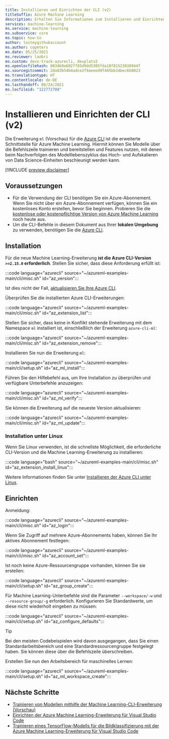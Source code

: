 ```yaml
---
title: Installieren und Einrichten der CLI (v2)
titleSuffix: Azure Machine Learning
description: Erhalten Sie Informationen zum Installieren und Einrichten der Azure CLI-Erweiterung für Machine Learning.
services: machine-learning
ms.service: machine-learning
ms.subservice: core
ms.topic: how-to
author: lostmygithubaccount
ms.author: copeters
ms.date: 05/25/2021
ms.reviewer: laobri
ms.custom: devx-track-azurecli, devplatv2
ms.openlocfilehash: 8034b9e6027f85d9dd5385fda18f81523830944f
ms.sourcegitcommit: 2da83b54b4adce2f9aeeed9f485bb3dbec6b8023
ms.translationtype: HT
ms.contentlocale: de-DE
ms.lasthandoff: 08/24/2021
ms.locfileid: "122772708"
---
```

# <a name="install-and-set-up-the-cli-v2"></a>Installieren und Einrichten der CLI (v2)

Die Erweiterung `ml` (Vorschau) für die [Azure CLI](/cli/azure/) ist die erweiterte Schnittstelle für Azure Machine Learning. Hiermit können Sie Modelle über die Befehlszeile trainieren und bereitstellen und Features nutzen, mit denen beim Nachverfolgen des Modelllebenszyklus das Hoch- und Aufskalieren von Data Science-Einheiten beschleunigt werden kann.

[!INCLUDE [preview disclaimer](../../includes/machine-learning-preview-generic-disclaimer.md)]

## <a name="prerequisites"></a>Voraussetzungen

- Für die Verwendung der CLI benötigen Sie ein Azure-Abonnement. Wenn Sie nicht über ein Azure-Abonnement verfügen, können Sie ein kostenloses Konto erstellen, bevor Sie beginnen. Probieren Sie die [kostenlose oder kostenpflichtige Version von Azure Machine Learning](https://azure.microsoft.com/free/) noch heute aus.
- Um die CLI-Befehle in diesem Dokument aus Ihrer **lokalen Umgebung** zu verwenden, benötigen Sie die [Azure CLI](/cli/azure/install-azure-cli).

## <a name="installation"></a>Installation

Für die neue Machine Learning-Erweiterung **ist die Azure CLI-Version `>=2.15.0` erforderlich**. Stellen Sie sicher, dass diese Anforderung erfüllt ist:

:::code language="azurecli" source="~/azureml-examples-main/cli/misc.sh" id="az_version":::

Ist dies nicht der Fall, [aktualisieren Sie Ihre Azure CLI](/cli/azure/update-azure-cli).

Überprüfen Sie die installierten Azure CLI-Erweiterungen:

:::code language="azurecli" source="~/azureml-examples-main/cli/misc.sh" id="az_extension_list":::

Stellen Sie sicher, dass keine in Konflikt stehende Erweiterung mit dem Namespace `ml` installiert ist, einschließlich der Erweiterung `azure-cli-ml`:

:::code language="azurecli" source="~/azureml-examples-main/cli/misc.sh" id="az_extension_remove":::

Installieren Sie nun die Erweiterung `ml`:

:::code language="azurecli" source="~/azureml-examples-main/cli/setup.sh" id="az_ml_install":::

Führen Sie den Hilfebefehl aus, um Ihre Installation zu überprüfen und verfügbare Unterbefehle anzuzeigen:

:::code language="azurecli" source="~/azureml-examples-main/cli/misc.sh" id="az_ml_verify":::

Sie können die Erweiterung auf die neueste Version aktualisieren:

:::code language="azurecli" source="~/azureml-examples-main/cli/misc.sh" id="az_ml_update":::

### <a name="installation-on-linux"></a>Installation unter Linux

Wenn Sie Linux verwenden, ist die schnellste Möglichkeit, die erforderliche CLI-Version und die Machine Learning-Erweiterung zu installieren:

:::code language="bash" source="~/azureml-examples-main/cli/misc.sh" id="az_extension_install_linux":::

Weitere Informationen finden Sie unter [Installieren der Azure CLI unter Linux](/cli/azure/install-azure-cli-linux).

## <a name="set-up"></a>Einrichten

Anmeldung:

:::code language="azurecli" source="~/azureml-examples-main/cli/misc.sh" id="az_login":::

Wenn Sie Zugriff auf mehrere Azure-Abonnements haben, können Sie Ihr aktives Abonnement festlegen:

:::code language="azurecli" source="~/azureml-examples-main/cli/misc.sh" id="az_account_set":::

Ist noch keine Azure-Ressourcengruppe vorhanden, können Sie sie erstellen:

:::code language="azurecli" source="~/azureml-examples-main/cli/setup.sh" id="az_group_create":::

Für Machine Learning-Unterbefehle sind die Parameter `--workspace/-w` und `--resource-group/-g` erforderlich. Konfigurieren Sie Standardwerte, um diese nicht wiederholt eingeben zu müssen:

:::code language="azurecli" source="~/azureml-examples-main/cli/setup.sh" id="az_configure_defaults":::

> [!TIP]
> Bei den meisten Codebeispielen wird davon ausgegangen, dass Sie einen Standardarbeitsbereich und eine Standardressourcengruppe festgelegt haben. Sie können diese über die Befehlszeile überschreiben.

Erstellen Sie nun den Arbeitsbereich für maschinelles Lernen:

:::code language="azurecli" source="~/azureml-examples-main/cli/setup.sh" id="az_ml_workspace_create":::

## <a name="next-steps"></a>Nächste Schritte

- [Trainieren von Modellen mithilfe der Machine Learning-CLI-Erweiterung (Vorschau)](how-to-train-cli.md)
- [Einrichten der Azure Machine Learning-Erweiterung für Visual Studio Code](how-to-setup-vs-code.md)
- [Trainieren eines TensorFlow-Modells für die Bildklassifizierung mit der Azure Machine Learning-Erweiterung für Visual Studio Code](tutorial-train-deploy-image-classification-model-vscode.md)
